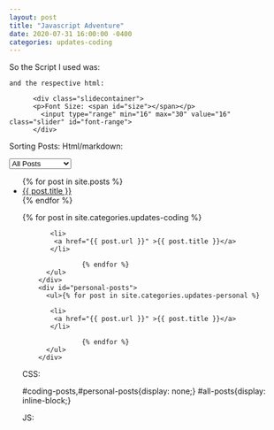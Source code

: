 ```yaml
---
layout: post
title: "Javascript Adventure"
date: 2020-07-31 16:00:00 -0400
categories: updates-coding
---
```

 So the Script I used was:

   <script>
    var slider = document.getElementById("font-range");
    var output = document.getElementById("size");
    output.innerHTML = slider.value;
    
    slider.oninput = function() {
    output.innerHTML = this.value;
    document.getElementById("post-text").style.fontSize = output.innerHTML;
    }
    </script>


    and the respective html:

          <div class="slidecontainer">
          <p>Font Size: <span id="size"></span></p>  
            <input type="range" min="16" max="30" value="16" class="slider" id="font-range">
          </div>





Sorting Posts:
Html/markdown:
  <div class="select-div">
      <select name="post-type" id="post-type" onchange="show_post_type(this)">
        <option value="1">All Posts</option>
        <option value="2">Coding Posts</option>
        <option value="3">Personal Posts </option>
        </select>
    </div> 
    <div id="all-posts">
        <ul>
         {% for post in site.posts %}
           <li>
             <a href="{{ post.url }}" >{{ post.title }}</a>
           </li>
         {% endfor %}
       </ul>
      </div>
          <div id="coding-posts">
          <ul>{% for post in site.categories.updates-coding %}
         
           <li>
            <a href="{{ post.url }}" >{{ post.title }}</a>
           </li>
                  
                   {% endfor %}
          </ul>
        </div>
        <div id="personal-posts">
          <ul>{% for post in site.categories.updates-personal %}
         
           <li>
            <a href="{{ post.url }}" >{{ post.title }}</a>
           </li>
                  
                   {% endfor %}
          </ul> 
        </div>

CSS:

#coding-posts,#personal-posts{display: none;}
#all-posts{display: inline-block;}

JS:
<script>

     function show_post_type(element){
      if(element.value == 1){
        document.getElementById("all-posts").style.display = 'inline-block';
        document.getElementById("personal-posts").style.display = 'none';
        document.getElementById("coding-posts").style.display = 'none';
      }
      if(element.value == 3){
        document.getElementById("personal-posts").style.display = 'inline-block';
        document.getElementById("all-posts").style.display = 'none';
        document.getElementById("coding-posts").style.display = 'none';
      }
      if(element.value == 2){
        document.getElementById("coding-posts").style.display = 'inline-block';
        document.getElementById("all-posts").style.display = 'none';
        document.getElementById("personal-posts").style.display = 'none';
      }
     
     }
  </script>
